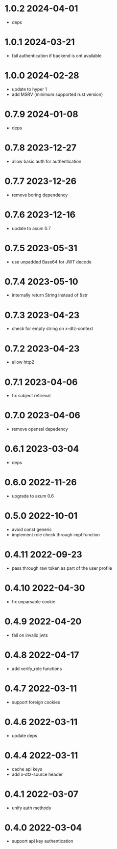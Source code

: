 # 1.0.2 2024-04-01

* deps

# 1.0.1 2024-03-21

* fail authentication if backend is ont available

# 1.0.0 2024-02-28

* update to hyper 1
* add MSRV (minimum supported rust version)

# 0.7.9 2024-01-08

* deps

# 0.7.8 2023-12-27

* allow basic auth for authentication

# 0.7.7 2023-12-26

* remove boring dependency

# 0.7.6 2023-12-16

* update to axum 0.7

# 0.7.5 2023-05-31

* use unpadded Base64 for JWT decode

# 0.7.4 2023-05-10

* internally return String instead of &str

# 0.7.3 2023-04-23

* check for empty string on x-dtz-context

# 0.7.2 2023-04-23

* allow http2

# 0.7.1 2023-04-06

* fix subject retrieval

# 0.7.0 2023-04-06

* remove openssl depedency

# 0.6.1 2023-03-04

* deps

# 0.6.0 2022-11-26

* upgrade to axum 0.6

# 0.5.0 2022-10-01

* avoid const generic
* implement role check through impl function

# 0.4.11 2022-09-23

* pass through raw token as part of the user profile

# 0.4.10 2022-04-30

* fix unparsable cookie

# 0.4.9 2022-04-20

* fail on invalid jwts

# 0.4.8 2022-04-17

* add verify_role functions

# 0.4.7 2022-03-11

* support foreign cookies

# 0.4.6 2022-03-11

* update deps

# 0.4.4 2022-03-11

* cache api keys
* add x-dtz-source header

# 0.4.1 2022-03-07

* unify auth methods

# 0.4.0 2022-03-04

* support api key authentication